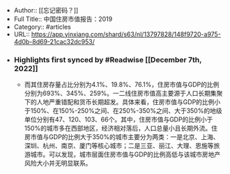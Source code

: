 - Author:: [[忘记密码？]]
- Full Title:: 中国住房市值报告：2019
- Category:: #articles
- URL:: https://app.yinxiang.com/shard/s63/nl/13797828/148f9720-a975-4d0b-8d69-21cac32dc953/
- ### Highlights first synced by #Readwise [[December 7th, 2022]]
    - 而其住房存量占比分别为4.1%、19.8%、76.1%，住房市值与GDP的比例分别为693%、345%、259%。一二线住房市值高主要源于人口长期集聚下的人地严重错配和货币长期超发。具体来看，住房市值与GDP的比例小于150%、在150%-250%之间、在250%-350%之间、大于350%的地级单位分别有47、120、103、66个。其中，住房市值与GDP的比例小于150%的城市多在西部地区，经济相对落后，人口总量小且长期外流。住房市值与GDP的比例大于350%的城市主要分为两类：一是北京、上海、深圳、杭州、南京、厦门等核心城市；二是三亚、丽江、大理、恩施等旅游城市。可以发现，城市层面住房市值与GDP的比例高低与该城市房地产风险大小并无明显联系。
